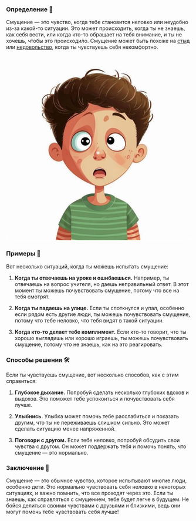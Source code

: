 ### Определение 📖
Смущение — это чувство, когда тебе становится неловко или неудобно из-за какой-то ситуации. Это может происходить, когда ты не знаешь, как себя вести, или когда кто-то обращает на тебя внимание, и ты не хочешь, чтобы это происходило. Смущение может быть похоже на [стыд](стыд.md) или [недовольство](недовольство.md), когда ты чувствуешь себя некомфортно.



![Изображение смущение](смущение.jpg)



### Примеры 🌟
Вот несколько ситуаций, когда ты можешь испытать смущение:

1. **Когда ты отвечаешь на уроке и ошибаешься.** Например, ты отвечаешь на вопрос учителя, но даешь неправильный ответ. В этот момент ты можешь почувствовать смущение, потому что все на тебя смотрят.
   
2. **Когда ты падаешь на улице.** Если ты споткнулся и упал, особенно если рядом есть другие люди, ты можешь почувствовать смущение, потому что тебе неловко, что тебя видят в такой ситуации.

3. **Когда кто-то делает тебе комплимент.** Если кто-то говорит, что ты хорошо выглядишь или хорошо играешь, ты можешь почувствовать смущение, потому что не знаешь, как на это реагировать.

### Способы решения 🛠️
Если ты чувствуешь смущение, вот несколько способов, как с этим справиться:

1. **Глубокое дыхание.** Попробуй сделать несколько глубоких вдохов и выдохов. Это поможет тебе успокоиться и почувствовать себя лучше.

2. **Улыбнись.** Улыбка может помочь тебе расслабиться и показать другим, что ты не переживаешь слишком сильно. Это может сделать ситуацию менее напряженной.

3. **Поговори с другом.** Если тебе неловко, попробуй обсудить свои чувства с другом. Он может поддержать тебя и помочь понять, что смущение — это нормально.

### Заключение 🎉
Смущение — это обычное чувство, которое испытывают многие люди, особенно дети. Это нормально чувствовать себя неловко в некоторых ситуациях, и важно помнить, что все проходят через это. Если ты знаешь, как справляться с смущением, тебе будет легче в будущем. Не бойся делиться своими чувствами с друзьями и близкими, ведь они могут помочь тебе чувствовать себя лучше!